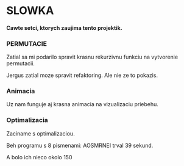 # SLOWKA

#### Cawte setci, ktorych zaujima tento projektik.

### PERMUTACIE
Zatial sa mi podarilo spravit krasnu rekurzivnu funkciu na vytvorenie permutacii.

Jergus zatial moze spravit refaktoring. Ale nie ze to pokazis.

### Animacia
Uz nam funguje aj krasna animacia na vizualizaciu priebehu.

### Optimalizacia
Zaciname s optimalizaciou.

Beh programu s 8 pismenami: AOSMRNEI trval 39 sekund.

A bolo ich nieco okolo 150